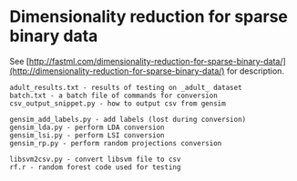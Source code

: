 Dimensionality reduction for sparse binary data
===============================================

See [http://fastml.com/dimensionality-reduction-for-sparse-binary-data/](http://dimensionality-reduction-for-sparse-binary-data/) for description.

	adult_results.txt - results of testing on _adult_ dataset
	batch.txt - a batch file of commands for conversion
	csv_output_snippet.py - how to output csv from gensim
	
	gensim_add_labels.py - add labels (lost during conversion)
	gensim_lda.py - perform LDA conversion
	gensim_lsi.py - perform LSI conversion
	gensim_rp.py - perform random projections conversion
	
	libsvm2csv.py - convert libsvm file to csv
	rf.r - random forest code used for testing
	